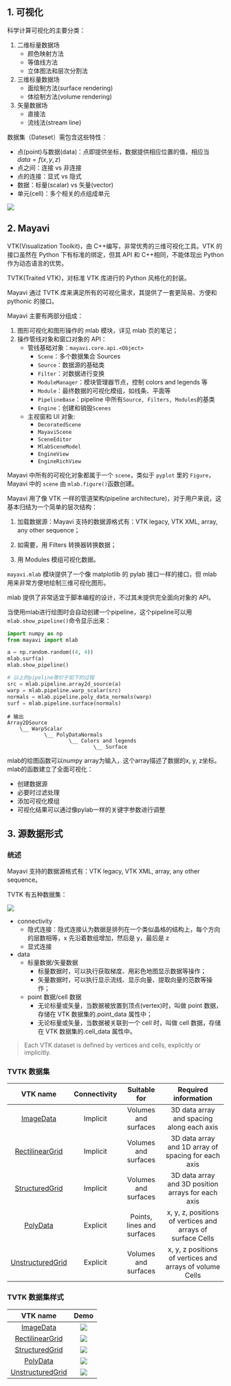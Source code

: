 ## 1. 可视化

科学计算可视化的主要分类：

1. 二维标量数据场
    - 颜色映射方法
    - 等值线方法
    - 立体图法和层次分割法
2. 三维标量数据场
    - 面绘制方法(surface rendering)
    - 体绘制方法(volume rendering)
3. 矢量数据场
    - 直接法
    - 流线法(stream line)

数据集（Dateset）需包含这些特性：

-   点(point)与数据(data)：点即提供坐标，数据提供相应位置的值，相应当$data=f(x,y,z)$
-   点之间：连接 vs 非连接
-   点的连接：显式 vs 隐式
-   数据：标量(scalar) vs 矢量(vector)
-   单元(cell)：多个相关的点组成单元

![](../../resources/images/notebooks/Python/dataset_diagram.jpg)

## 2. Mayavi

VTK(Visualization Toolkit)，由 C++编写，非常优秀的三维可视化工具。VTK 的接口虽然在 Python 下有标准的绑定，但其 API 和 C++相同，不能体现出 Python 作为动态语言的优势。

TVTK(Traited VTK)，对标准 VTK 库进行的 Python 风格化的封装。

Mayavi 通过 TVTK 库来满足所有的可视化需求，其提供了一套更简易、方便和 pythonic 的接口。

Mayavi 主要有两部分组成：

1. 图形可视化和图形操作的 mlab 模块，详见 mlab 页的笔记；
2. 操作管线对象和窗口对象的 API：
    - 管线基础对象：`mayavi.core.api.<Object>`
        - `Scene`：多个数据集合 Sources
        - `Source`：数据源的基础类
        - `Filter`：对数据进行变换
        - `ModuleManager`：模块管理器节点，控制 colors and legends 等
        - `Module`：最终数据的可视化模组，如线条、平面等
        - `PipelineBase`：pipeline 中所有`Source, Filters, Modules`的基类
        - `Engine`：创建和销毁`Scenes`
    - 主视窗和 UI 对象:
        - `DecoratedScene`
        - `MayaviScene`
        - `SceneEditor`
        - `MlabSceneModel`
        - `EngineView`
        - `EngineRichView`

Mayavi 中所有的可视化对象都属于一个 `scene`，类似于 `pyplot` 里的 `Figure`，Mayavi 中的 `scene` 由 `mlab.figure()`函数创建。

Mayavi 用了像 VTK 一样的管道架构(pipeline architecture)，对于用户来说，这基本归结为一个简单的层次结构：

1. 加载数据源：Mayavi 支持的数据源格式有：VTK legacy, VTK XML, array, any other sequence；

2. 如需要，用 Filters 转换器转换数据；

3. 用 Modules 模组可视化数据。

`mayavi.mlab` 模块提供了一个像 matplotlib 的 pylab 接口一样的接口，但 mlab 用来非常方便地绘制三维可视化图形。

mlab 提供了非常适宜于脚本编程的设计，不过其未提供完全面向对象的 API。

当使用mlab进行绘图时会自动创建一个pipeline，这个pipeline可以用`mlab.show_pipeline()`命令显示出来：

```python
import numpy as np
from mayavi import mlab

a = np.random.random((4, 4))
mlab.surf(a)
mlab.show_pipeline()
```

```python
# 以上的pipeline等价于如下的过程
src = mlab.pipeline.array2d_source(a)
warp = mlab.pipeline.warp_scalar(src)
normals = mlab.pipeline.poly_data_normals(warp)
surf = mlab.pipeline.surface(normals)
```

```text
# 输出
Array2DSource
    \__ WarpScalar
            \__ PolyDataNormals
                    \__ Colors and legends
                            \__ Surface
```

mlab的绘图函数可以numpy array为输入，这个array描述了数据的x, y, z坐标。mlab的函数建立了全面可视化：

- 创建数据源
- 必要时过滤处理
- 添加可视化模组
- 可视化结果可以通过像pylab一样的关键字参数进行调整

## 3. 源数据形式

### 统述

Mayavi 支持的数据源格式有：VTK legacy, VTK XML, array, any other sequence。

TVTK 有五种数据集：

![](../../resources/images/notebooks/Python/dataset_diagram.jpg)

-   connectivity
    -   隐式连接：隐式连接认为数据是排列在一个类似晶格的结构上，每个方向的层数相等，x 先沿着数组增加，然后是 y，最后是 z
    -   显式连接
-   data
    -   标量数据/矢量数据
        -   标量数据时，可以执行获取梯度、用彩色地图显示数据等操作；
        -   矢量数据时，可以执行显示流线、显示向量、提取向量的范数等操作；
    -   point 数据/cell 数据
        -   无论标量或矢量，当数据被放置到顶点(vertex)时，叫做 point 数据，存储在 VTK 数据集的.point_data 属性中；
        -   无论标量或矢量，当数据被关联到一个 cell 时，叫做 cell 数据，存储在 VTK 数据集的.cell_data 属性中。

> Each VTK dataset is defined by vertices and cells, explicitly or implicitly.

### TVTK 数据集

|                           VTK name                           | Connectivity |        Suitable for        |                    Required information                    |
| :----------------------------------------------------------: | :----------: | :------------------------: | :--------------------------------------------------------: |
| [ImageData](http://docs.enthought.com/mayavi/mayavi/data.html#imagedata) |   Implicit   |    Volumes and surfaces    |         3D data array and spacing along each axis          |
| [RectilinearGrid](http://docs.enthought.com/mayavi/mayavi/data.html#rectilineargrid) |   Implicit   |    Volumes and surfaces    |    3D data array and 1D array of spacing for each axis     |
| [StructuredGrid](http://docs.enthought.com/mayavi/mayavi/data.html#structuredgrid) |   Implicit   |    Volumes and surfaces    |     3D data array and 3D position arrays for each axis     |
| [PolyData](http://docs.enthought.com/mayavi/mayavi/data.html#polydata) |   Explicit   | Points, lines and surfaces | x, y, z, positions of vertices and arrays of surface Cells |
| [UnstructuredGrid](http://docs.enthought.com/mayavi/mayavi/data.html#unstructuredgrid) |   Explicit   |    Volumes and surfaces    |  x, y, z positions of vertices and arrays of volume Cells  |

### TVTK 数据集样式

|                           VTK name                           |                             Demo                             |
| :----------------------------------------------------------: | :----------------------------------------------------------: |
| [ImageData](http://docs.enthought.com/mayavi/mayavi/data.html#imagedata) | ![](../../resources/images/notebooks/Python/image_data1.jpg) |
| [RectilinearGrid](http://docs.enthought.com/mayavi/mayavi/data.html#rectilineargrid) | ![](../../resources/images/notebooks/Python/rectilinear_grid1.jpg) |
| [StructuredGrid](http://docs.enthought.com/mayavi/mayavi/data.html#structuredgrid) | ![](../../resources/images/notebooks/Python/structured_grid1.jpg) |
| [PolyData](http://docs.enthought.com/mayavi/mayavi/data.html#polydata) |  ![](../../resources/images/notebooks/Python/poly_data.jpg)  |
| [UnstructuredGrid](http://docs.enthought.com/mayavi/mayavi/data.html#unstructuredgrid) | ![](../../resources/images/notebooks/Python/unstructured_grid1.jpg) |
